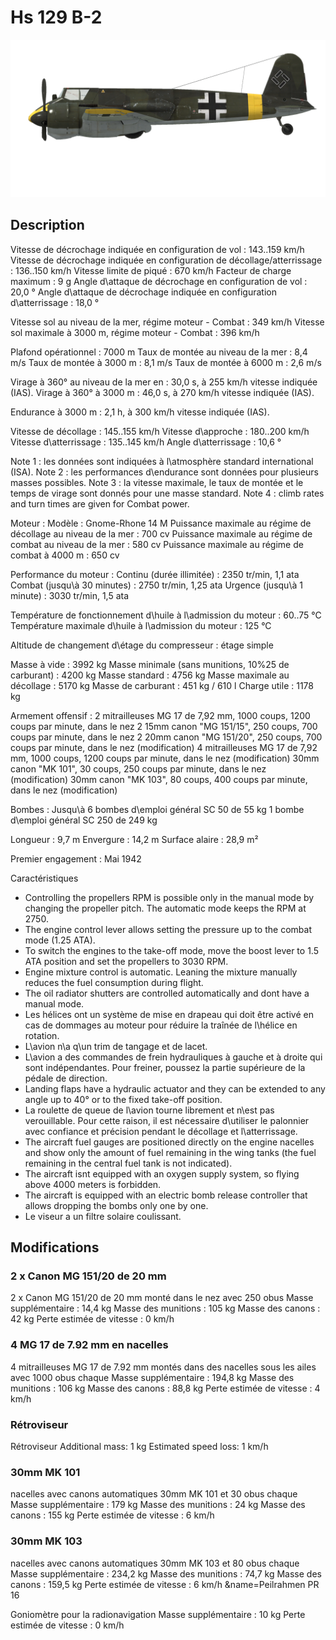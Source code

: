 # Hs 129 B-2

![hs129b2](../images/hs129b2.png)

## Description

Vitesse de décrochage indiquée en configuration de vol : 143..159 km/h
Vitesse de décrochage indiquée en configuration de décollage/atterrissage : 136..150 km/h
Vitesse limite de piqué : 670 km/h
Facteur de charge maximum : 9 g
Angle d\attaque de décrochage en configuration de vol : 20,0 °
Angle d\attaque de décrochage indiquée en configuration d\atterrissage : 18,0 °

Vitesse sol au niveau de la mer, régime moteur - Combat : 349 km/h
Vitesse sol maximale à 3000 m, régime moteur - Combat : 396 km/h

Plafond opérationnel : 7000 m
Taux de montée au niveau de la mer : 8,4 m/s
Taux de montée à 3000 m : 8,1 m/s
Taux de montée à 6000 m : 2,6 m/s

Virage à 360° au niveau de la mer en : 30,0 s, à 255 km/h vitesse indiquée (IAS).
Virage à 360° à 3000 m : 46,0 s, à 270 km/h vitesse indiquée (IAS).

Endurance à 3000 m : 2,1 h, à 300 km/h vitesse indiquée (IAS).

Vitesse de décollage : 145..155 km/h
Vitesse d\approche : 180..200 km/h
Vitesse d\atterrissage : 135..145 km/h
Angle d\atterrissage : 10,6 °

Note 1 : les données sont indiquées à l\atmosphère standard international (ISA).
Note 2 : les performances d\endurance sont données pour plusieurs masses possibles.
Note 3 : la vitesse maximale, le taux de montée et le temps de virage sont donnés pour une masse standard.
Note 4 : climb rates and turn times are given for Combat power.

Moteur :
Modèle : Gnome-Rhone 14 M
Puissance maximale au régime de décollage au niveau de la mer : 700 cv
Puissance maximale au régime de combat au niveau de la mer : 580 cv
Puissance maximale au régime de combat à 4000 m : 650 cv

Performance du moteur :
Continu (durée illimitée) : 2350 tr/min, 1,1 ata
Combat (jusqu\à 30 minutes) : 2750 tr/min, 1,25 ata
Urgence (jusqu\à 1 minute) : 3030 tr/min, 1,5 ata

Température de fonctionnement d\huile à l\admission du moteur : 60..75 °C
Température maximale d\huile à l\admission du moteur : 125 °C

Altitude de changement d\étage du compresseur : étage simple

Masse à vide : 3992 kg
Masse minimale (sans munitions, 10%25 de carburant) : 4200 kg
Masse standard : 4756 kg
Masse maximale au décollage : 5170 kg
Masse de carburant : 451 kg / 610 l
Charge utile : 1178 kg

Armement offensif :
2 mitrailleuses MG 17 de 7,92 mm, 1000 coups, 1200 coups par minute, dans le nez
2 15mm canon "MG 151/15", 250 coups, 700 coups par minute, dans le nez
2 20mm canon "MG 151/20", 250 coups, 700 coups par minute, dans le nez (modification)
4 mitrailleuses MG 17 de 7,92 mm, 1000 coups, 1200 coups par minute, dans le nez (modification)
30mm canon "MK 101", 30 coups, 250 coups par minute, dans le nez (modification)
30mm canon "MK 103", 80 coups, 400 coups par minute, dans le nez (modification)

Bombes :
Jusqu\à 6 bombes d\emploi général SC 50 de 55 kg 
1 bombe d\emploi général SC 250 de 249 kg

Longueur : 9,7 m
Envergure : 14,2 m
Surface alaire : 28,9 m²

Premier engagement : Mai 1942

Caractéristiques
- Controlling the propellers RPM is possible only in the manual mode by changing the propeller pitch. The automatic mode keeps the RPM at 2750.
- The engine control lever allows setting the pressure up to the combat mode (1.25 ATA).
- To switch the engines to the take-off mode, move the boost lever to 1.5 ATA position and set the propellers to 3030 RPM.
- Engine mixture control is automatic. Leaning the mixture manually reduces the fuel consumption during flight.
- The oil radiator shutters are controlled automatically and dont have a manual mode.
- Les hélices ont un système de mise en drapeau qui doit être activé en cas de dommages au moteur pour réduire la traînée de l\hélice en rotation.
- L\avion n\a q\un trim de tangage et de lacet.
- L\avion a des commandes de frein hydrauliques à gauche et à droite qui sont indépendantes. Pour freiner, poussez la partie supérieure de la pédale de direction.
- Landing flaps have a hydraulic actuator and they can be extended to any angle up to 40° or to the fixed take-off position.
- La roulette de queue de l\avion tourne librement et n\est pas verouillable. Pour cette raison, il est nécessaire d\utiliser le palonnier avec confiance et précision pendant le décollage et l\atterrissage.
- The aircraft fuel gauges are positioned directly on the engine nacelles and show only the amount of fuel remaining in the wing tanks (the fuel remaining in the central fuel tank is not indicated).
- The aircraft isnt equipped with an oxygen supply system, so flying above 4000 meters is forbidden.
- The aircraft is equipped with an electric bomb release controller that allows dropping the bombs only one by one.
- Le viseur a un filtre solaire coulissant.


## Modifications

### 2 x Canon MG 151/20 de 20 mm

2 x Canon MG 151/20 de 20 mm monté dans le nez avec 250 obus
Masse supplémentaire : 14,4 kg
Masse des munitions : 105 kg
Masse des canons : 42 kg
Perte estimée de vitesse : 0 km/h
### 4 MG 17 de 7.92 mm en nacelles

4 mitrailleuses MG 17 de 7.92 mm montés dans des nacelles sous les ailes avec 1000 obus chaque
Masse supplémentaire : 194,8 kg
Masse des munitions : 106 kg
Masse des canons : 88,8 kg
Perte estimée de vitesse : 4 km/h
### Rétroviseur

Rétroviseur
Additional mass: 1 kg
Estimated speed loss: 1 km/h
### 30mm MK 101

nacelles avec canons automatiques 30mm MK 101 et 30 obus chaque
Masse supplémentaire : 179 kg
Masse des munitions : 24 kg
Masse des canons : 155 kg
Perte estimée de vitesse : 6 km/h
### 30mm MK 103

nacelles avec canons automatiques 30mm MK 103 et 80 obus chaque
Masse supplémentaire : 234,2 kg
Masse des munitions : 74,7 kg
Masse des canons : 159,5 kg
Perte estimée de vitesse : 6 km/h﻿
&name=Peilrahmen PR 16

Goniomètre pour la radionavigation
Masse supplémentaire : 10 kg
Perte estimée de vitesse : 0 km/h